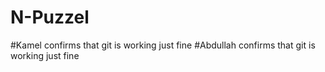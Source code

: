 # N-Puzzel
#Kamel confirms that git is working just fine
#Abdullah confirms that git is working just fine